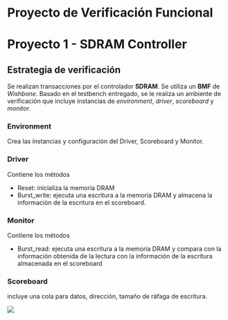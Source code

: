 # Proyecto de Verificación Funcional

# Proyecto 1 - SDRAM Controller

## Estrategia de verificación

Se realizan transacciones por el controlador **SDRAM**. Se utiliza un **BMF** de _Wishbone_. Basado en el testbench entregado, se le realiza un ambiente de verificación que incluye instancias de _environment_, _driver_, _scoreboard_ y _monitor_.

### Environment

Crea las instancias y configuración del Driver, Scoreboard y Monitor.

### Driver
Contiene los métodos

* Reset: inicializa la memoria DRAM
* Burst_write: ejecuta una escritura a la memoria DRAM y almacena la información de la escritura en el scoreboard.

### Monitor
Contiene los métodos

* Burst_read: ejecuta una escritura a la memoria DRAM y compara con la información obtenida de la lectura con la información de la escritura almacenada en el scoreboard

### Scoreboard
incluye una cola para datos, dirección, tamaño de ráfaga de escritura.



![](https://raw.githubusercontent.com/manchii/Proyecto_VF/master/images/diagram.png)
